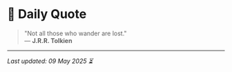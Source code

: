 # 📜 Daily Quote

> "Not all those who wander are lost."  
> — **J.R.R. Tolkien**

---

_Last updated: 09 May 2025 ⏳_
